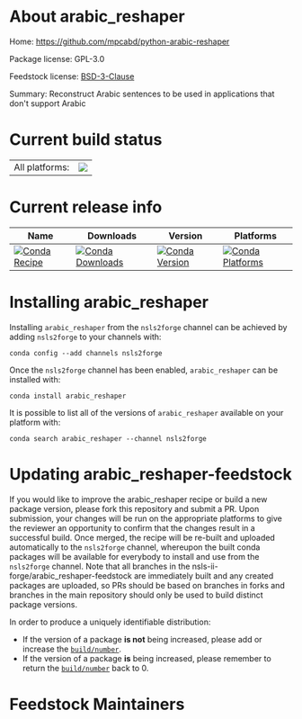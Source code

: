 About arabic_reshaper
=====================

Home: https://github.com/mpcabd/python-arabic-reshaper

Package license: GPL-3.0

Feedstock license: [BSD-3-Clause](https://github.com/nsls-ii-forge/arabic_reshaper-feedstock/blob/master/LICENSE.txt)

Summary: Reconstruct Arabic sentences to be used in applications that don't support Arabic

Current build status
====================


<table><tr><td>All platforms:</td>
    <td>
      <a href="https://dev.azure.com/nsls2forge/nsls2forge/_build/latest?definitionId=261&branchName=master">
        <img src="https://dev.azure.com/nsls2forge/nsls2forge/_apis/build/status/arabic_reshaper-feedstock?branchName=master">
      </a>
    </td>
  </tr>
</table>

Current release info
====================

| Name | Downloads | Version | Platforms |
| --- | --- | --- | --- |
| [![Conda Recipe](https://img.shields.io/badge/recipe-arabic_reshaper-green.svg)](https://anaconda.org/nsls2forge/arabic_reshaper) | [![Conda Downloads](https://img.shields.io/conda/dn/nsls2forge/arabic_reshaper.svg)](https://anaconda.org/nsls2forge/arabic_reshaper) | [![Conda Version](https://img.shields.io/conda/vn/nsls2forge/arabic_reshaper.svg)](https://anaconda.org/nsls2forge/arabic_reshaper) | [![Conda Platforms](https://img.shields.io/conda/pn/nsls2forge/arabic_reshaper.svg)](https://anaconda.org/nsls2forge/arabic_reshaper) |

Installing arabic_reshaper
==========================

Installing `arabic_reshaper` from the `nsls2forge` channel can be achieved by adding `nsls2forge` to your channels with:

```
conda config --add channels nsls2forge
```

Once the `nsls2forge` channel has been enabled, `arabic_reshaper` can be installed with:

```
conda install arabic_reshaper
```

It is possible to list all of the versions of `arabic_reshaper` available on your platform with:

```
conda search arabic_reshaper --channel nsls2forge
```




Updating arabic_reshaper-feedstock
==================================

If you would like to improve the arabic_reshaper recipe or build a new
package version, please fork this repository and submit a PR. Upon submission,
your changes will be run on the appropriate platforms to give the reviewer an
opportunity to confirm that the changes result in a successful build. Once
merged, the recipe will be re-built and uploaded automatically to the
`nsls2forge` channel, whereupon the built conda packages will be available for
everybody to install and use from the `nsls2forge` channel.
Note that all branches in the nsls-ii-forge/arabic_reshaper-feedstock are
immediately built and any created packages are uploaded, so PRs should be based
on branches in forks and branches in the main repository should only be used to
build distinct package versions.

In order to produce a uniquely identifiable distribution:
 * If the version of a package **is not** being increased, please add or increase
   the [``build/number``](https://docs.conda.io/projects/conda-build/en/latest/resources/define-metadata.html#build-number-and-string).
 * If the version of a package **is** being increased, please remember to return
   the [``build/number``](https://docs.conda.io/projects/conda-build/en/latest/resources/define-metadata.html#build-number-and-string)
   back to 0.

Feedstock Maintainers
=====================


